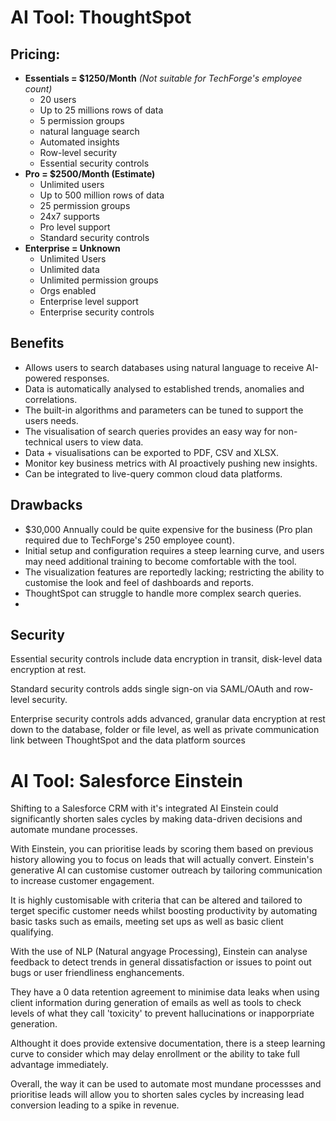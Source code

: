 # AI Tool: ThoughtSpot

## Pricing: 
- **Essentials = $1250/Month** *(Not suitable for TechForge's employee count)*
    - 20 users
    - Up to 25 millions rows of data
    - 5 permission groups
    - natural language search
    - Automated insights
    - Row-level security
    - Essential security controls  
- **Pro = $2500/Month (Estimate)**
    - Unlimited users
    - Up to 500 million rows of data
    - 25 permission groups
    - 24x7 supports
    - Pro level support
    - Standard security controls
- **Enterprise = Unknown**
    - Unlimited Users
    - Unlimited data
    - Unlimited permission groups
    - Orgs enabled
    - Enterprise level support
    - Enterprise security controls


## Benefits
- Allows users to search databases using natural language to receive AI-powered responses.
- Data is automatically analysed to established trends, anomalies and correlations.
- The built-in algorithms and parameters can be tuned to support the users needs.
- The visualisation of search queries provides an easy way for non-technical users to view data.
- Data + visualisations can be exported to PDF, CSV and XLSX.
- Monitor key business metrics with AI proactively pushing new insights.
- Can be integrated to live-query common cloud data platforms.

## Drawbacks
- $30,000 Annually could be quite expensive for the business (Pro plan required due to TechForge's 250 employee count).
- Initial setup and configuration requires a steep learning curve, and users may need additional training to become comfortable with the tool.
- The visualization features are reportedly lacking; restricting the ability to customise the look and feel of dashboards and reports.
- ThoughtSpot can struggle to handle more complex search queries.
- 

## Security
Essential security controls include data encryption in transit, disk-level data encryption at rest.

Standard security controls adds single sign-on via SAML/OAuth and row-level security.

Enterprise security controls adds advanced, granular data encryption at rest down to the database, folder or file level, as well as private communication link between ThoughtSpot and the data platform sources

# AI Tool: Salesforce Einstein

Shifting to a Salesforce CRM with it's integrated AI Einstein could significantly shorten sales cycles by making data-driven decisions and automate mundane processes.

With Einstein, you can prioritise leads by scoring them based on previous history allowing you to focus on leads that will actually convert. Einstein's generative AI can customise customer outreach by tailoring communication to increase customer engagement.

It is highly customisable with criteria that can be altered and tailored to terget specific customer needs whilst boosting productivity by automating basic tasks such as emails, meeting set ups as well as basic client qualifying.

With the use of NLP (Natural angyage Processing), Einstein can analyse feedback to detect trends in general dissatisfaction or issues to point out bugs or user friendliness enghancements.

They have a 0 data retention agreement to minimise data leaks when using client information during generation of emails as well as tools to check levels of what they call 'toxicity' to prevent hallucinations or inapporpriate generation.

Althought it does provide extensive documentation, there is a steep learning curve to consider which may delay enrollment or the ability to take full advantage immediately.

Overall, the way it can be used to automate most mundane processses and prioritise leads will allow you to shorten sales cycles by increasing lead conversion leading to a spike in revenue.